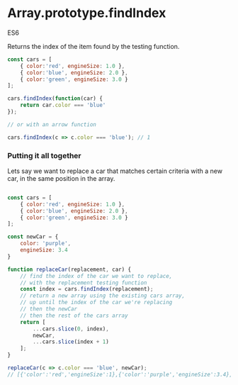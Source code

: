 # Array.prototype.findIndex

<div class="spec es6">ES6</div>


Returns the index of the item found by the testing function.

```javascript
const cars = [
    { color:'red', engineSize: 1.0 },
    { color:'blue', engineSize: 2.0 },
    { color:'green', engineSize: 3.0 }
];

cars.findIndex(function(car) {
    return car.color === 'blue'
});

// or with an arrow function

cars.findIndex(c => c.color === 'blue'); // 1
```

### Putting it all together

Lets say we want to replace a car that matches certain criteria with a new car, in the same position in the array.

```javascript

const cars = [
    { color:'red', engineSize: 1.0 },
    { color:'blue', engineSize: 2.0 },
    { color:'green', engineSize: 3.0 }
];

const newCar = {
    color: 'purple',
    engineSize: 3.4
}

function replaceCar(replacement, car) {
    // find the index of the car we want to replace,
    // with the replacement testing function
    const index = cars.findIndex(replacement);
    // return a new array using the existing cars array,
    // up until the index of the car we're replacing
    // then the newCar
    // then the rest of the cars array
    return [
        ...cars.slice(0, index),
        newCar,
        ...cars.slice(index + 1)
    ];
}

replaceCar(c => c.color === 'blue', newCar);
// [{'color':'red','engineSize':1},{'color':'purple','engineSize':3.4},{'color':'green','engineSize':3}]
```
